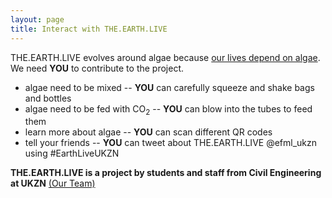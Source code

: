 ```yaml
---
layout: page
title: Interact with THE.EARTH.LIVE
---
```


THE.EARTH.LIVE evolves around algae because [our lives depend on algae]({{site.url}}/why-algae). We need __YOU__ to contribute to the project.

  - algae need to be mixed -- __YOU__ can carefully squeeze and shake bags and bottles
  - algae need to be fed with CO<sub>2</sub> -- __YOU__ can blow into the tubes to feed them
  - learn more about algae -- __YOU__ can scan different QR codes
  - tell your friends -- __YOU__ can tweet about THE.EARTH.LIVE @efml_ukzn using #EarthLiveUKZN

__THE.EARTH.LIVE is a project by students and staff from Civil Engineering at UKZN__ [(Our Team)]({{site.url}}/earthlive_team)
